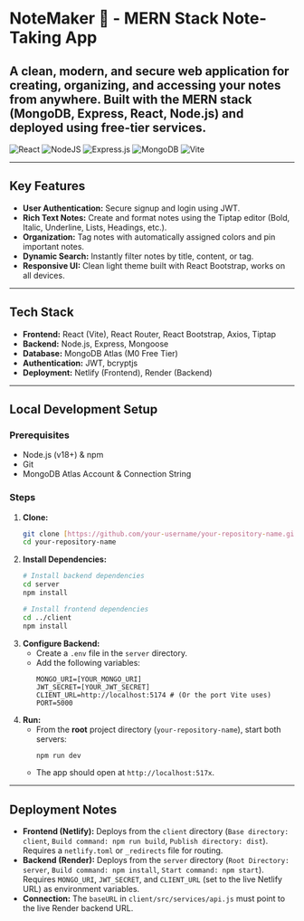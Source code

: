 # NoteMaker 📝 - MERN Stack Note-Taking App

A clean, modern, and secure web application for creating, organizing, and accessing your notes from anywhere. Built with the MERN stack (MongoDB, Express, React, Node.js) and deployed using free-tier services.
---

![React](https://img.shields.io/badge/react-%2320232a.svg?style=for-the-badge&logo=react&logoColor=%2361DAFB)
![NodeJS](https://img.shields.io/badge/node.js-6DA55F?style=for-the-badge&logo=node.js&logoColor=white)
![Express.js](https://img.shields.io/badge/express.js-%23404d59.svg?style=for-the-badge&logo=express&logoColor=%2361DAFB)
![MongoDB](https://img.shields.io/badge/MongoDB-%234ea94b.svg?style=for-the-badge&logo=mongodb&logoColor=white)
![Vite](https://img.shields.io/badge/vite-%23646CFF.svg?style=for-the-badge&logo=vite&logoColor=white)

---

## Key Features

* **User Authentication:** Secure signup and login using JWT.
* **Rich Text Notes:** Create and format notes using the Tiptap editor (Bold, Italic, Underline, Lists, Headings, etc.).
* **Organization:** Tag notes with automatically assigned colors and pin important notes.
* **Dynamic Search:** Instantly filter notes by title, content, or tag.
* **Responsive UI:** Clean light theme built with React Bootstrap, works on all devices.

---

## Tech Stack

* **Frontend:** React (Vite), React Router, React Bootstrap, Axios, Tiptap
* **Backend:** Node.js, Express, Mongoose
* **Database:** MongoDB Atlas (M0 Free Tier)
* **Authentication:** JWT, bcryptjs
* **Deployment:** Netlify (Frontend), Render (Backend)

---

## Local Development Setup

### Prerequisites

* Node.js (v18+) & npm
* Git
* MongoDB Atlas Account & Connection String

### Steps

1.  **Clone:**
    ```bash
    git clone [https://github.com/your-username/your-repository-name.git](https://github.com/your-username/your-repository-name.git)
    cd your-repository-name
    ```
2.  **Install Dependencies:**
    ```bash
    # Install backend dependencies
    cd server
    npm install

    # Install frontend dependencies
    cd ../client
    npm install
    ```
3.  **Configure Backend:**
    * Create a `.env` file in the `server` directory.
    * Add the following variables:
        ```env
        MONGO_URI=[YOUR_MONGO_URI]
        JWT_SECRET=[YOUR_JWT_SECRET]
        CLIENT_URL=http://localhost:5174 # (Or the port Vite uses)
        PORT=5000
        ```
4.  **Run:**
    * From the **root** project directory (`your-repository-name`), start both servers:
        ```bash
        npm run dev
        ```
    * The app should open at `http://localhost:517x`.

---

## Deployment Notes

* **Frontend (Netlify):** Deploys from the `client` directory (`Base directory: client`, `Build command: npm run build`, `Publish directory: dist`). Requires a `netlify.toml` or `_redirects` file for routing.
* **Backend (Render):** Deploys from the `server` directory (`Root Directory: server`, `Build command: npm install`, `Start command: npm start`). Requires `MONGO_URI`, `JWT_SECRET`, and `CLIENT_URL` (set to the live Netlify URL) as environment variables.
* **Connection:** The `baseURL` in `client/src/services/api.js` must point to the live Render backend URL.


